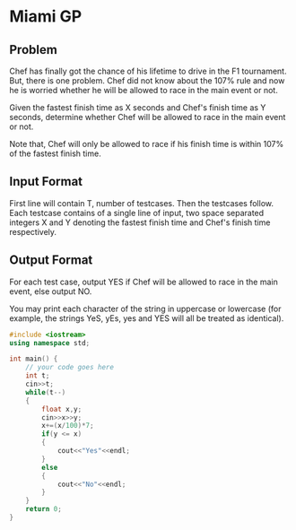 # Miami GP
## Problem
Chef has finally got the chance of his lifetime to drive in the F1 tournament. But, there is one problem. Chef did not know about the 107% rule and now he is worried whether he will be allowed to race in the main event or not.

Given the fastest finish time as X seconds and Chef's finish time as Y seconds, determine whether Chef will be allowed to race in the main event or not.

Note that, Chef will only be allowed to race if his finish time is within 107% of the fastest finish time.

## Input Format
First line will contain T, number of testcases. Then the testcases follow.
Each testcase contains of a single line of input, two space separated integers X and Y denoting the fastest finish time and Chef's finish time respectively.
## Output Format
For each test case, output YES if Chef will be allowed to race in the main event, else output NO.

You may print each character of the string in uppercase or lowercase (for example, the strings YeS, yEs, yes and YES will all be treated as identical).

```cpp
#include <iostream>
using namespace std;

int main() {
	// your code goes here
	int t;
	cin>>t;
	while(t--)
	{
	    float x,y;
	    cin>>x>>y;
	    x+=(x/100)*7;
	    if(y <= x)
	    {
	        cout<<"Yes"<<endl;
	    }
	    else
	    {
	        cout<<"No"<<endl;
	    }
	}
	return 0;
}

```